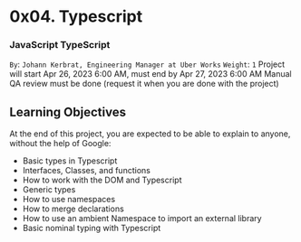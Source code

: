# 0x04. Typescript
### JavaScript TypeScript
 `By`: `Johann Kerbrat, Engineering Manager at Uber Works`
`Weight`: `1`
 Project will start Apr 26, 2023 6:00 AM, must end by Apr 27, 2023 6:00 AM
 Manual QA review must be done (request it when you are done with the project)

## Learning Objectives
At the end of this project, you are expected to be able to explain to anyone, without the help of Google:

* Basic types in Typescript
* Interfaces, Classes, and functions
* How to work with the DOM and Typescript
* Generic types
* How to use namespaces
* How to merge declarations
* How to use an ambient Namespace to import an external library
* Basic nominal typing with Typescript

